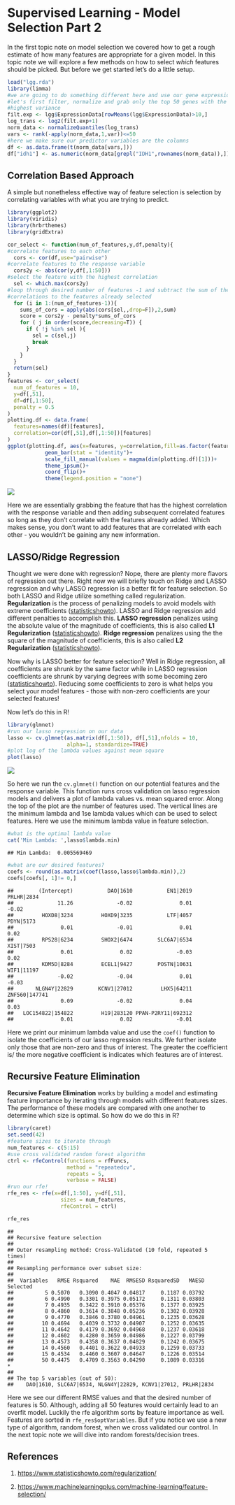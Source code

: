 Supervised Learning - Model Selection Part 2
================

In the first topic note on model selection we covered how to get a rough
estimate of how many features are appropriate for a given model. In this
topic note we will explore a few methods on how to select *which*
features should be picked. But before we get started let’s do a little
setup.

``` r
load("lgg.rda")
library(limma)
#we are going to do something different here and use our gene expression data
#let's first filter, normalize and grab only the top 50 genes with the
#highest variance
filt.exp <- lgg$ExpressionData[rowMeans(lgg$ExpressionData)>10,]
log_trans <- log2(filt.exp+1)
norm_data <- normalizeQuantiles(log_trans)
vars <- rank(-apply(norm_data,1,var))<=50
#here we make sure our predictor variables are the columns
df <- as.data.frame(t(norm_data[vars,]))
df["idh1"] <- as.numeric(norm_data[grepl("IDH1",rownames(norm_data)),])
```

## Correlation Based Approach

A simple but nonetheless effective way of feature selection is selection
by correlating variables with what you are trying to predict.

``` r
library(ggplot2)
library(viridis)
library(hrbrthemes)
library(gridExtra)

cor_select <- function(num_of_features,y,df,penalty){
#correlate features to each other
  cors <- cor(df,use="pairwise")
#correlate features to the response variable
  cors2y <- abs(cor(y,df[,1:50]))
#select the feature with the highest correlation
  sel <- which.max(cors2y)
#loop through desired number of features -1 and subtract the sum of the
#correlations to the features already selected
  for (i in 1:(num_of_features-1)){
    sums_of_cors = apply(abs(cors[sel,,drop=F]),2,sum)
    score = cors2y - penalty*sums_of_cors
    for ( j in order(score,decreasing=T)) {
      if ( !j %in% sel ){
        sel = c(sel,j)
        break
      }
    }
  }
  return(sel)
}
features <- cor_select(
  num_of_features = 10,
  y=df[,51],
  df=df[,1:50],
  penalty = 0.5
)
plotting.df <- data.frame(
  features=names(df)[features],
  correlation=cor(df[,51],df[,1:50])[features]
)
ggplot(plotting.df, aes(x=features, y=correlation,fill=as.factor(features)))+ 
            geom_bar(stat = "identity")+
            scale_fill_manual(values = magma(dim(plotting.df)[1]))+ 
            theme_ipsum()+
            coord_flip()+
            theme(legend.position = "none")
```

![](supervised_ms_2_files/figure-gfm/cor-1.svg)<!-- -->

Here we are essentially grabbing the feature that has the highest
correlation with the response variable and then adding subsequent
correlated features so long as they don’t correlate with the features
already added. Which makes sense, you don’t want to add features that
are correlated with each other - you wouldn’t be gaining any new
information.

## LASSO/Ridge Regression

Thought we were done with regression? Nope, there are plenty more
flavors of regression out there. Right now we will briefly touch on
Ridge and LASSO regression and why LASSO regression is a better fit for
feature selection. So both LASSO and Ridge utilize something called
regularization. **Regularization** is the process of penalizing models
to avoid models with extreme coefficients
([statisticshowto](https://www.statisticshowto.com/regularization/)).
LASSO and Ridge regression add different penalties to accomplish this.
**LASSO regression** penalizes using the absolute value of the magnitude
of coefficients, this is also called **L1 Regularization**
([statisticshowto](https://www.statisticshowto.com/regularization/)).
**Ridge regression** penalizes using the the square of the magnitude of
coefficients, this is also called **L2 Regularization**
([statisticshowto](https://www.statisticshowto.com/regularization/)).

Now why is LASSO better for feature selection? Well in Ridge regression,
all coefficients are shrunk by the same factor while in LASSO regression
coefficients are shrunk by varying degrees with some becoming zero
([statisticshowto](https://www.statisticshowto.com/regularization/)).
Reducing some coefficients to zero is what helps you select your model
features - those with non-zero coefficients are your selected features\!

Now let’s do this in R\!

``` r
library(glmnet)
#run our lasso regression on our data
lasso <- cv.glmnet(as.matrix(df[,1:50]), df[,51],nfolds = 10,
                   alpha=1, standardize=TRUE)
#plot log of the lambda values against mean square 
plot(lasso)
```

![](supervised_ms_2_files/figure-gfm/lasso-1.svg)<!-- -->

So here we run the `cv.glmnet()` function on our potential features and
the response variable. This function runs cross validation on lasso
regression models and delivers a plot of lambda values vs. mean squared
error. Along the top of the plot are the number of features used. The
vertical lines are the minimum lambda and 1se lambda values which can be
used to select features. Here we use the minimum lambda value in feature
selection.

``` r
#what is the optimal lambda value
cat('Min Lambda: ',lasso$lambda.min)
```

    ## Min Lambda:  0.005569469

``` r
#what are our desired features?
coefs <- round(as.matrix(coef(lasso,lasso$lambda.min)),2)
coefs[coefs[, 1]!= 0,]
```

    ##        (Intercept)           DAO|1610           EN1|2019         PRLHR|2834 
    ##              11.26              -0.02               0.01              -0.02 
    ##         HOXD8|3234         HOXD9|3235           LTF|4057          PDYN|5173 
    ##               0.01              -0.01               0.01               0.02 
    ##         RPS28|6234         SHOX2|6474        SLC6A7|6534          XIST|7503 
    ##               0.01               0.02              -0.03               0.02 
    ##         KDM5D|8284         ECEL1|9427        POSTN|10631         WIF1|11197 
    ##              -0.02              -0.04               0.01              -0.03 
    ##       NLGN4Y|22829        KCNV1|27012         LHX5|64211      ZNF560|147741 
    ##               0.09              -0.02               0.04               0.03 
    ##   LOC154822|154822         H19|283120 PPAN-P2RY11|692312 
    ##               0.01               0.02              -0.01

Here we print our minimum lambda value and use the `coef()` function to
isolate the coefficients of our lasso regression results. We further
isolate only those that are non-zero and thus of interest. The greater
the coefficient is/ the more negative coefficient is indicates which
features are of interest.

## Recursive Feature Elimination

**Recursive Feature Elimination** works by building a model and
estimating feature importance by iterating through models with different
features sizes. The performance of these models are compared with one
another to determine which size is optimal. So how do we do this in R?

``` r
library(caret)
set.seed(42)
#feature sizes to iterate through
num_features <- c(5:15)
#use cross validated random forest algorithm 
ctrl <- rfeControl(functions = rfFuncs,
                   method = "repeatedcv",
                   repeats = 5,
                   verbose = FALSE)
#run our rfe!
rfe_res <- rfe(x=df[,1:50], y=df[,51],
                 sizes = num_features,
                 rfeControl = ctrl)

rfe_res
```

    ## 
    ## Recursive feature selection
    ## 
    ## Outer resampling method: Cross-Validated (10 fold, repeated 5 times) 
    ## 
    ## Resampling performance over subset size:
    ## 
    ##  Variables   RMSE Rsquared    MAE  RMSESD RsquaredSD   MAESD Selected
    ##          5 0.5070   0.3090 0.4047 0.04817     0.1187 0.03792         
    ##          6 0.4990   0.3301 0.3975 0.05172     0.1311 0.03803         
    ##          7 0.4935   0.3422 0.3910 0.05376     0.1377 0.03925         
    ##          8 0.4860   0.3614 0.3848 0.05236     0.1302 0.03928         
    ##          9 0.4770   0.3846 0.3780 0.04961     0.1235 0.03628         
    ##         10 0.4694   0.4039 0.3732 0.04907     0.1252 0.03635         
    ##         11 0.4642   0.4179 0.3692 0.04968     0.1237 0.03618         
    ##         12 0.4602   0.4280 0.3659 0.04986     0.1227 0.03799         
    ##         13 0.4573   0.4358 0.3637 0.04829     0.1242 0.03675         
    ##         14 0.4560   0.4401 0.3622 0.04933     0.1259 0.03733         
    ##         15 0.4534   0.4460 0.3607 0.04647     0.1226 0.03514         
    ##         50 0.4475   0.4709 0.3563 0.04290     0.1089 0.03316        *
    ## 
    ## The top 5 variables (out of 50):
    ##    DAO|1610, SLC6A7|6534, NLGN4Y|22829, KCNV1|27012, PRLHR|2834

Here we see our different RMSE values and that the desired number of
features is 50. Although, adding all 50 features would certainly lead to
an overfit model. Luckily the rfe algorithm sorts by feature importance
as well. Features are sorted in `rfe_res$optVariables`. But if you
notice we use a new type of algorithm, random forest, when we cross
validated our control. In the next topic note we will dive into random
forests/decision trees.

## References

1.  <https://www.statisticshowto.com/regularization/>

2.  <https://www.machinelearningplus.com/machine-learning/feature-selection/>
